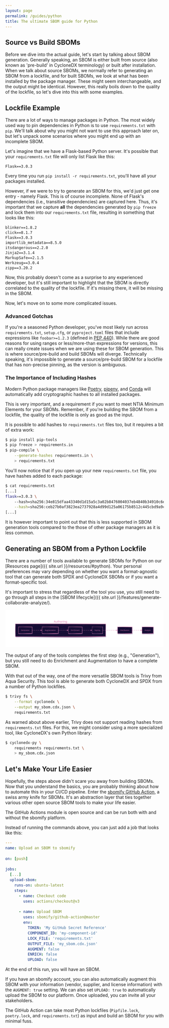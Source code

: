 ```yaml
---
layout: page
permalink: /guides/python
title: The ultimate SBOM guide for Python
---
```


## Source vs Build SBOMs

Before we dive into the actual guide, let's start by talking about SBOM generation. Generally speaking, an SBOM is either built from source (also known as 'pre-build' in CycloneDX terminology) or built after installation. When we talk about source SBOMs, we normally refer to generating an SBOM from a lockfile, and for built SBOMs, we look at what has been installed by the package manager. These might seem interchangeable, and the output might be identical. However, this really boils down to the quality of the lockfile, so let's dive into this with some examples.

## Lockfile Example

There are a lot of ways to manage packages in Python. The most widely used way to pin dependencies in Python is to use `requirements.txt` with `pip`. We'll talk about why you might not want to use this approach later on, but let's unpack some scenarios where you might end up with an incomplete SBOM.

Let's imagine that we have a Flask-based Python server. It's possible that your `requirements.txt` file will only list Flask like this:

```
Flask==3.0.3
```

Every time you run `pip install -r requirements.txt`, you'll have all your packages installed.

However, if we were to try to generate an SBOM for this, we'd just get one entry - namely Flask. This is of course incomplete. None of Flask's dependencies (i.e., transitive dependencies) are captured here. Thus, it's important that we capture **all** the dependencies generated by `pip freeze` and lock them into our `requirements.txt` file, resulting in something that looks like this:

```
blinker==1.8.2
click==8.1.7
Flask==3.0.3
importlib_metadata==8.5.0
itsdangerous==2.2.0
Jinja2==3.1.4
MarkupSafe==2.1.5
Werkzeug==3.0.4
zipp==3.20.2
```

Now, this probably doesn't come as a surprise to any experienced developer, but it's still important to highlight that the SBOM is directly correlated to the quality of the lockfile. If it's missing there, it will be missing in the SBOM.

Now, let's move on to some more complicated issues.

### Advanced Gotchas

If you're a seasoned Python developer, you've most likely run across `requirements.txt`, `setup.cfg`, or `pyproject.toml` files that include expressions like `foobar>=1.2.3` (defined in [PEP 440](https://peps.python.org/pep-0440/#version-specifiers)). While there are good reasons for using ranges or less/more-than expressions for versions, this can really create issues when we are using these for SBOM generation. This is where source/pre-build and build SBOMs will diverge. Technically speaking, it's impossible to generate a source/pre-build SBOM for a lockfile that has non-precise pinning, as the version is ambiguous.

### The Importance of Including Hashes

Modern Python package managers like [Poetry](https://python-poetry.org/), [pipenv](https://pipenv.pypa.io/en/latest/), and [Conda](https://docs.conda.io/projects/conda/en/latest/index.html) will automatically add cryptographic hashes to all installed packages.

This is very important, and a requirement if you want to meet NTIA Minimum Elements for your SBOMs. Remember, if you're building the SBOM from a lockfile, the quality of the lockfile is only as good as the input.

It is possible to add hashes to `requirements.txt` files too, but it requires a bit of extra work:

```bash
$ pip install pip-tools
$ pip freeze > requirements.in
$ pip-compile \
    --generate-hashes requirements.in \
    > requirements.txt
```

You'll now notice that if you open up your new `requirements.txt` file, you have hashes added to each package:

```bash
$ cat requirements.txt
[...]
flask==3.0.3 \
    --hash=sha256:34e815dfaa43340d1d15a5c3a02b8476004037eb4840b34910c6e21679d288f3 \
    --hash=sha256:ceb27b0af3823ea2737928a4d99d125a06175b8512c445cbd9a9ce200ef76842
[...]
```

It is however important to point out that this is less supported in SBOM generation tools compared to the those of other package managers as it is less common.

## Generating an SBOM from a Python Lockfile

There are a number of tools available to generate SBOMs for Python on our [Resources page]({{ site.url }}/resources/#python). Your personal preferences may vary depending on whether you want a format-agnostic tool that can generate both SPDX and CycloneDX SBOMs or if you want a format-specific tool.

It's important to stress that regardless of the tool you use, you still need to go through all steps in the [SBOM lifecycle]({{ site.url }}/features/generate-collaborate-analyze/).

![Lifecycle](/assets/images/site/lifecycle.svg)

The output of any of the tools completes the first step (e.g., "Generation"), but you still need to do Enrichment and Augmentation to have a complete SBOM.

With that out of the way, one of the more versatile SBOM tools is Trivy from Aqua Security. This tool is able to generate both CycloneDX and SPDX from a number of Python lockfiles.

```bash
$ trivy fs \
    --format cyclonedx \
    --output my_sbom.cdx.json \
    requirements.txt
```

As warned about above earlier, Trivy does not support reading hashes from `requirements.txt` files. For this, we might consider using a more specialized tool, like CycloneDX's own Python library:

```bash
$ cyclonedx-py \
    requirements requirements.txt \
    > my_sbom.cdx.json
```

## Let's Make Your Life Easier

Hopefully, the steps above didn't scare you away from building SBOMs. Now that you understand the basics, you are probably thinking about how to automate this in your CI/CD pipeline. Enter the [sbomify GitHub Action](https://github.com/sbomify/github-action/), a swiss army knife for SBOMs. It's an abstraction layer that ties together various other open source SBOM tools to make your life easier.

The GitHub Actions module is open source and can be run both with and without the sbomify platform.

Instead of running the commands above, you can just add a job that looks like this:

```yaml
---
name: Upload an SBOM to sbomify

on: [push]

jobs:
  [...]
  upload-sbom:
    runs-on: ubuntu-latest
    steps:
      - name: Checkout code
        uses: actions/checkout@v3

      - name: Upload SBOM
        uses: sbomify/github-action@master
        env:
          TOKEN: 'My GitHub Secret Reference'
          COMPONENT_ID: 'my-component-id'
          LOCK_FILE: 'requirements.txt'
          OUTPUT_FILE: 'my_sbom.cdx.json'
          AUGMENT: false
          ENRICH: false
          UPLOAD: false
```

At the end of this run, you will have an SBOM.

If you have an sbomify account, you can also automatically augment this SBOM with your information (vendor, supplier, and license information) with the `AUGMENT: true` setting. We can also set `UPLOAD: true` to automatically upload the SBOM to our platform. Once uploaded, you can invite all your stakeholders.

The GitHub Action can take most Python lockfiles (`Pipfile.lock`, `poetry.lock`, and `requirements.txt`) as input and build an SBOM for you with minimal fuss.
